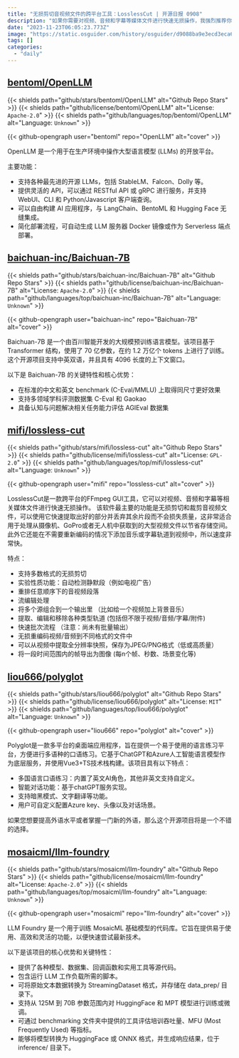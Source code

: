 ```yaml
---
title: "无损剪切音视频文件的跨平台工具：LosslessCut | 开源日报 0908"
description: "如果你需要对视频、音频和字幕等媒体文件进行快速无损操作，我强烈推荐你使用LosslessCut。这款跨平台的FFmpeg GUI工具具有无损剪切和裁剪音视频文件的功能，你可以快速提取出你需要的部分，丢弃其余的片段，而且不会损失质量。这对于处理大型视频文件，如从摄像机、GoPro或无人机中获取的文件，可以节省存储空间非常有用。此外，LosslessCut还可以在不需要重新编码的情况下，将音乐或字幕轨道添加到视频中，速度非常快。它还具有许多其他功能，如自动检测静默段、重排音视频段落、流编辑处理等。无论你是专业人士还是普通用户，LosslessCut都是一个非常实用的工具。"
date: "2023-11-23T06:05:23.773Z"
image: "https://static.osguider.com/history/osguider/d9088ba9e3ecd3eca6f5123af4072204.png"
tags: []
categories:
  - "daily"
---
```


## [bentoml/OpenLLM](https://github.com/bentoml/OpenLLM)

{{< shields path="github/stars/bentoml/OpenLLM" alt="Github Repo Stars" >}} {{< shields path="github/license/bentoml/OpenLLM" alt="License: `Apache-2.0`" >}} {{< shields path="github/languages/top/bentoml/OpenLLM" alt="Language: `Unknown`" >}}

{{< github-opengraph user="bentoml" repo="OpenLLM" alt="cover" >}}

OpenLLM 是一个用于在生产环境中操作大型语言模型 (LLMs) 的开放平台。

主要功能：

- 支持各种最先进的开源 LLMs，包括 StableLM、Falcon、Dolly 等。
- 提供灵活的 API，可以通过 RESTful API 或 gRPC 进行服务，并支持 WebUI、CLI 和 Python/Javascript 客户端查询。
- 可以自由构建 AI 应用程序，与 LangChain、BentoML 和 Hugging Face 无缝集成。
- 简化部署流程，可自动生成 LLM 服务器 Docker 镜像或作为 Serverless 端点部署。

## [baichuan-inc/Baichuan-7B](https://github.com/baichuan-inc/Baichuan-7B)

{{< shields path="github/stars/baichuan-inc/Baichuan-7B" alt="Github Repo Stars" >}} {{< shields path="github/license/baichuan-inc/Baichuan-7B" alt="License: `Apache-2.0`" >}} {{< shields path="github/languages/top/baichuan-inc/Baichuan-7B" alt="Language: `Unknown`" >}}

{{< github-opengraph user="baichuan-inc" repo="Baichuan-7B" alt="cover" >}}

Baichuan-7B 是一个由百川智能开发的大规模预训练语言模型。该项目基于 Transformer 结构，使用了 70 亿参数，在约 1.2 万亿个 tokens 上进行了训练。这个开源项目支持中英双语，并且具有 4096 长度的上下文窗口。

以下是 Baichuan-7B 的关键特性和核心优势：

- 在标准的中文和英文 benchmark (C-Eval/MMLU) 上取得同尺寸更好效果
- 支持多领域学科评测数据集 C-Eval 和 Gaokao
- 具备认知与问题解决相关任务能力评估 AGIEval 数据集

## [mifi/lossless-cut](https://github.com/mifi/lossless-cut)

{{< shields path="github/stars/mifi/lossless-cut" alt="Github Repo Stars" >}} {{< shields path="github/license/mifi/lossless-cut" alt="License: `GPL-2.0`" >}} {{< shields path="github/languages/top/mifi/lossless-cut" alt="Language: `Unknown`" >}}

{{< github-opengraph user="mifi" repo="lossless-cut" alt="cover" >}}

LosslessCut是一款跨平台的FFmpeg GUI工具，它可以对视频、音频和字幕等相关媒体文件进行快速无损操作。
该软件最主要的功能是无损剪切和裁剪音视频文件，可以使用它快速提取出好的部分并丢弃其余片段而不会损失质量，这非常适合用于处理从摄像机、GoPro或者无人机中获取到的大型视频文件以节省存储空间。此外它还能在不需要重新编码的情况下添加音乐或字幕轨道到视频中，所以速度非常快。

特点：

- 支持多数格式的无损剪切
- 实验性质功能：自动检测静默段（例如电视广告）
- 重排任意顺序下的音视频段落
- 流编辑处理
- 将多个源组合到一个输出里 （比如给一个视频加上背景音乐）
- 提取、编辑和移除各种类型轨道 (包括但不限于视频/音频/字幕/附件)
- 快速批次流程 （注意：尚未有批量输出）
- 无损重编码视频/音频到不同格式的文件中
- 可以从视频中提取全分辨率快照，保存为JPEG/PNG格式（低或高质量）
- 将一段时间范围内的帧导出为图像 (每n个帧、秒数、场景变化等)

## [liou666/polyglot](https://github.com/liou666/polyglot)

{{< shields path="github/stars/liou666/polyglot" alt="Github Repo Stars" >}} {{< shields path="github/license/liou666/polyglot" alt="License: `MIT`" >}} {{< shields path="github/languages/top/liou666/polyglot" alt="Language: `Unknown`" >}}

{{< github-opengraph user="liou666" repo="polyglot" alt="cover" >}}

Polyglot是一款多平台的桌面端应用程序，旨在提供一个易于使用的语言练习平台，方便进行多语种的口语练习。它基于ChatGPT和Azure人工智能语言模型作为底层服务，并使用Vue3+TS技术栈构建。该项目具有以下特点：

- 多国语言口语练习：内置了英文AI角色，其他非英文支持自定义。
- 智能对话功能：基于chatGPT服务实现。
- 支持暗黑模式、文字翻译等功能。
- 用户可自定义配置Azure key、头像以及对话场景。

如果您想要提高外语水平或者掌握一门新的外语，那么这个开源项目将是一个不错的选择。

## [mosaicml/llm-foundry](https://github.com/mosaicml/llm-foundry)

{{< shields path="github/stars/mosaicml/llm-foundry" alt="Github Repo Stars" >}} {{< shields path="github/license/mosaicml/llm-foundry" alt="License: `Apache-2.0`" >}} {{< shields path="github/languages/top/mosaicml/llm-foundry" alt="Language: `Unknown`" >}}

{{< github-opengraph user="mosaicml" repo="llm-foundry" alt="cover" >}}

LLM Foundry 是一个用于训练 MosaicML 基础模型的代码库。它旨在提供易于使用、高效和灵活的功能，以便快速尝试最新技术。

以下是该项目的核心优势和关键特性：

- 提供了各种模型、数据集、回调函数和实用工具等源代码。
- 包含运行 LLM 工作负载所需的脚本。
- 可将原始文本数据转换为 StreamingDataset 格式，并存储在 data_prep/ 目录下。
- 支持从 125M 到 70B 参数范围内对 HuggingFace 和 MPT 模型进行训练或微调。
- 可通过 benchmarking 文件夹中提供的工具评估培训吞吐量、MFU (Most Frequently Used) 等指标。
- 能够将模型转换为 HuggingFace 或 ONNX 格式，并生成响应结果，位于 inference/ 目录下。
